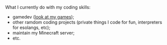 What I currently do with my coding skills:
- gamedev ([look at my games](https://soicbr-games.itch.io/));
- other ramdom coding projects (private things I code for fun, interpreters for esolangs, etc);
- maintain my Minecraft server;
- etc.
